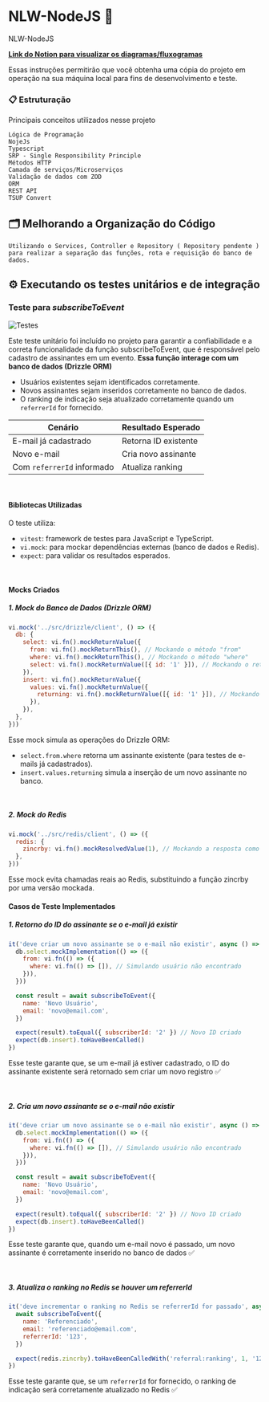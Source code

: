 # NLW-NodeJS 🚀
NLW-NodeJS

**[Link do Notion para visualizar os diagramas/fluxogramas](smart-ground-475.notion.site/Mapa-Mental-NLW-1b1a3bcdd44380aa8938c814ceb7fbcd?pvs=74)**


Essas instruções permitirão que você obtenha uma cópia do projeto em operação na sua máquina local para fins de desenvolvimento e teste.


### 📋 Estruturação

Principais conceitos utilizados nesse projeto

```
Lógica de Programação
NojeJs
Typescript
SRP - Single Responsibility Principle
Métodos HTTP
Camada de serviços/Microserviços 
Validação de dados com ZOD
ORM 
REST API
TSUP Convert 
```

## 🗂️ Melhorando a Organização do Código
`
Utilizando o Services, Controller e Repository ( Repository pendente ) para realizar a separação das funções, rota e requisição do banco de dados.
`


## ⚙️ Executando os testes unitários e de integração

<!-- Explicar como executar os testes automatizados para este sistema. -->

### Teste para *subscribeToEvent*
![Testes](https://img.shields.io/badge/testes-passando-brightgreen)

Este teste unitário foi incluído no projeto para garantir a confiabilidade e a correta funcionalidade da função subscribeToEvent, que é responsável pelo cadastro de assinantes em um evento. **Essa função interage com um banco de dados (Drizzle ORM)**

- Usuários existentes sejam identificados corretamente.
- Novos assinantes sejam inseridos corretamente no banco de dados.
- O ranking de indicação seja atualizado corretamente quando um `referrerId` for fornecido.




| Cenário                     | Resultado Esperado |
|-----------------------------|--------------------|
| E-mail já cadastrado        | Retorna ID existente |
| Novo e-mail                 | Cria novo assinante |
| Com `referrerId` informado | Atualiza ranking |

</br>

#### Bibliotecas Utilizadas

O teste utiliza:

- `vitest`: framework de testes para JavaScript e TypeScript.
- `vi.mock`: para mockar dependências externas (banco de dados e Redis).
- `expect`: para validar os resultados esperados.

</br>

#### Mocks Criados

##### 1. Mock do Banco de Dados (Drizzle ORM)

```javascript
vi.mock('../src/drizzle/client', () => ({
  db: {
    select: vi.fn().mockReturnValue({
      from: vi.fn().mockReturnThis(), // Mockando o método "from"
      where: vi.fn().mockReturnThis(), // Mockando o método "where"
      select: vi.fn().mockReturnValue([{ id: '1' }]), // Mockando o retorno do "select"
    }),
    insert: vi.fn().mockReturnValue({
      values: vi.fn().mockReturnValue({
        returning: vi.fn().mockReturnValue([{ id: '1' }]), // Mockando inserção com retorno de ID
      }),
    }),
  },
}))
```
Esse mock simula as operações do Drizzle ORM:

- `select.from.where` retorna um assinante existente (para testes de e-mails já cadastrados).
- `insert.values.returning` simula a inserção de um novo assinante no banco.

</br>

##### 2. Mock do Redis

```javascript
vi.mock('../src/redis/client', () => ({
  redis: {
    zincrby: vi.fn().mockResolvedValue(1), // Mockando a resposta como sucesso
  },
}))
```
Esse mock evita chamadas reais ao Redis, substituindo a função zincrby por uma versão mockada.
</br>

#### Casos de Teste Implementados

##### 1. Retorno do ID do assinante se o e-mail já existir

```javascript
it('deve criar um novo assinante se o e-mail não existir', async () => {
  db.select.mockImplementation(() => ({
    from: vi.fn(() => ({
      where: vi.fn(() => []), // Simulando usuário não encontrado
    })),
  }))

  const result = await subscribeToEvent({
    name: 'Novo Usuário',
    email: 'novo@email.com',
  })

  expect(result).toEqual({ subscriberId: '2' }) // Novo ID criado
  expect(db.insert).toHaveBeenCalled()
})
```

Esse teste garante que, se um e-mail já estiver cadastrado, o ID do assinante existente será retornado sem criar um novo registro ✅

</br>

##### 2. Cria um novo assinante se o e-mail não existir

```javascript
it('deve criar um novo assinante se o e-mail não existir', async () => {
  db.select.mockImplementation(() => ({
    from: vi.fn(() => ({
      where: vi.fn(() => []), // Simulando usuário não encontrado
    })),
  }))

  const result = await subscribeToEvent({
    name: 'Novo Usuário',
    email: 'novo@email.com',
  })

  expect(result).toEqual({ subscriberId: '2' }) // Novo ID criado
  expect(db.insert).toHaveBeenCalled()
})
```
Esse teste garante que, quando um e-mail novo é passado, um novo assinante é corretamente inserido no banco de dados ✅

</br>

##### 3. Atualiza o ranking no Redis se houver um referrerId

```javascript
it('deve incrementar o ranking no Redis se referrerId for passado', async () => {
  await subscribeToEvent({
    name: 'Referenciado',
    email: 'referenciado@email.com',
    referrerId: '123',
  })

  expect(redis.zincrby).toHaveBeenCalledWith('referral:ranking', 1, '123')
})
```
Esse teste garante que, se um `referrerId` for fornecido, o ranking de indicação será corretamente atualizado no Redis ✅

</br>
<!--



### 🔩 Analise os testes de ponta a ponta

Explique que eles verificam esses testes e porquê.

```
Dar exemplos
```

### ⌨️ E testes de estilo de codificação

Explique que eles verificam esses testes e porquê.

```
Dar exemplos
```


## 📦 Implantação

Adicione notas adicionais sobre como implantar isso em um sistema ativo

## 🛠️ Construído com

Mencione as ferramentas que você usou para criar seu projeto

* [Dropwizard](http://www.dropwizard.io/1.0.2/docs/) - O framework web usado
* [Maven](https://maven.apache.org/) - Gerente de Dependência
* [ROME](https://rometools.github.io/rome/) - Usada para gerar RSS

## 🖇️ Colaborando

Por favor, leia o [COLABORACAO.md](https://gist.github.com/usuario/linkParaInfoSobreContribuicoes) para obter detalhes sobre o nosso código de conduta e o processo para nos enviar pedidos de solicitação.

## 📌 Versão

Nós usamos [SemVer](http://semver.org/) para controle de versão. Para as versões disponíveis, observe as [tags neste repositório](https://github.com/suas/tags/do/projeto). 

## ✒️ Autores

Mencione todos aqueles que ajudaram a levantar o projeto desde o seu início

* **Um desenvolvedor** - *Trabalho Inicial* - [umdesenvolvedor](https://github.com/linkParaPerfil)
* **Fulano De Tal** - *Documentação* - [fulanodetal](https://github.com/linkParaPerfil)

Você também pode ver a lista de todos os [colaboradores](https://github.com/usuario/projeto/colaboradores) que participaram deste projeto.

## 📄 Licença

Este projeto está sob a licença (sua licença) - veja o arquivo [LICENSE.md](https://github.com/usuario/projeto/licenca) para detalhes.


### 🔧 Instalação

Uma série de exemplos passo-a-passo que informam o que você deve executar para ter um ambiente de desenvolvimento em execução.

Diga como essa etapa será:

```
Dar exemplos
```
-->

## ⚙️ Readme em Processo

</br>

## 🎁 Expressões de gratidão

* Conte a outras pessoas sobre este projeto 📢;
* Convide alguém da equipe para uma cerveja 🍺;
* Um agradecimento publicamente 🫂;
* etc.
